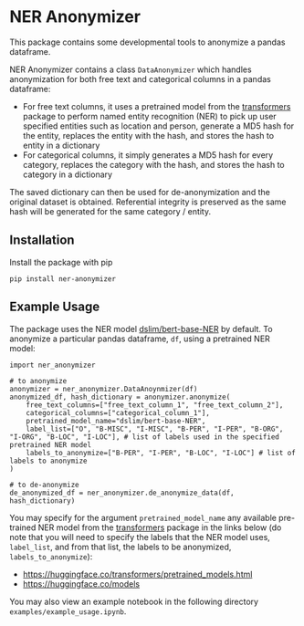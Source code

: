 # NER Anonymizer
This package contains some developmental tools to anonymize a pandas dataframe.

NER Anonymizer contains a class `DataAnonymizer` which handles anonymization for both free text and categorical columns in a pandas dataframe:
* For free text columns, it uses a pretrained model from the [transformers](https://huggingface.co/transformers/) package to perform named entity recognition (NER) to pick up user specified entities such as location and person, generate a MD5 hash for the entity, replaces the entity with the hash, and stores the hash to entity in a dictionary
* For categorical columns, it simply generates a MD5 hash for every category, replaces the category with the hash, and stores the hash to category in a dictionary

The saved dictionary can then be used for de-anonymization and the original dataset is obtained. Referential integrity is preserved as the same hash will be generated for the same category / entity.

## Installation
Install the package with pip

    pip install ner-anonymizer

## Example Usage
The package uses the NER model [dslim/bert-base-NER](https://huggingface.co/dslim/bert-base-NER) by default. To anonymize a particular pandas dataframe, `df`, using a pretrained NER model:

    import ner_anonymizer

    # to anonymize
    anonymizer = ner_anonymizer.DataAnoynmizer(df)
    anonymized_df, hash_dictionary = anonymizer.anonymize(
        free_text_columns=["free_text_column_1", "free_text_column_2"],
        categorical_columns=["categorical_column_1"],
        pretrained_model_name="dslim/bert-base-NER",
        label_list=["O", "B-MISC", "I-MISC", "B-PER", "I-PER", "B-ORG", "I-ORG", "B-LOC", "I-LOC"], # list of labels used in the specified pretrained NER model
        labels_to_anonymize=["B-PER", "I-PER", "B-LOC", "I-LOC"] # list of labels to anonymize
    )

    # to de-anonymize
    de_anonymized_df = ner_anonymizer.de_anonymize_data(df, hash_dictionary)

You may specify for the argument `pretrained_model_name` any available pre-trained NER model from the [transformers](https://huggingface.co/transformers/) package in the links below (do note that you will need to specify the labels that the NER model uses, `label_list`, and from that list, the labels to be anonymized, `labels_to_anonymize`):
* https://huggingface.co/transformers/pretrained_models.html
* https://huggingface.co/models

You may also view an example notebook in the following directory `examples/example_usage.ipynb`.
